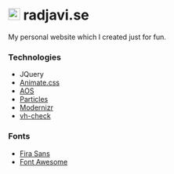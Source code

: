 # <img src="favicon.ico" height=24> radjavi.se
My personal website which I created just for fun.

### Technologies
* JQuery
* [Animate.css](https://github.com/daneden/animate.css)
* [AOS](https://github.com/michalsnik/aos)
* [Particles](https://vincentgarreau.com/particles.js/)
* [Modernizr](https://modernizr.com/)
* [vh-check](https://github.com/Hiswe/vh-check)

### Fonts
* [Fira Sans](https://fonts.google.com/specimen/Fira+Sans)
* [Font Awesome](https://fontawesome.com/)
